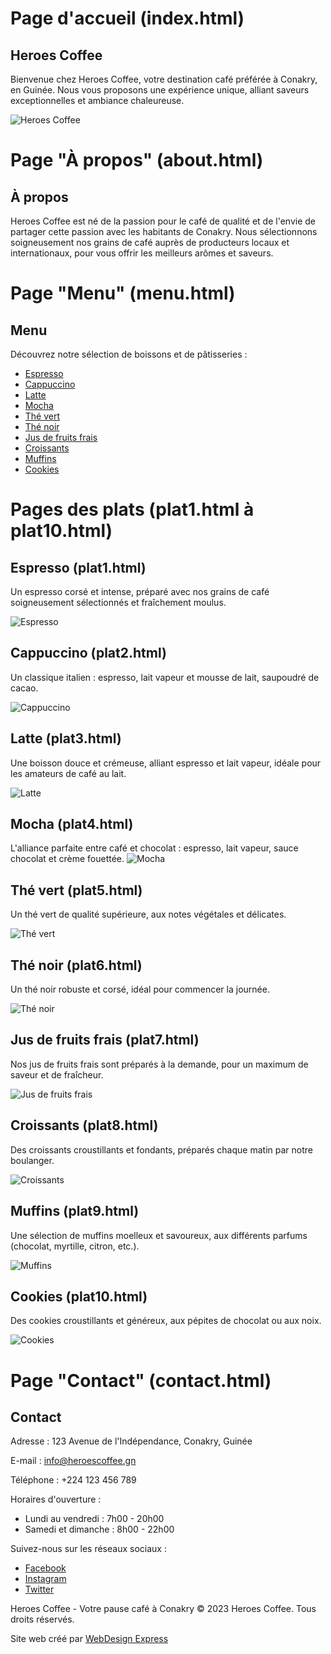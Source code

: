 # Page d'accueil (index.html)

## Heroes Coffee

Bienvenue chez Heroes Coffee, votre destination café préférée à Conakry, en Guinée. Nous vous proposons une expérience unique, alliant saveurs exceptionnelles et ambiance chaleureuse.

![Heroes Coffee](images/heroes-coffee.jpg)

# Page "À propos" (about.html)

## À propos

Heroes Coffee est né de la passion pour le café de qualité et de l'envie de partager cette passion avec les habitants de Conakry. Nous sélectionnons soigneusement nos grains de café auprès de producteurs locaux et internationaux, pour vous offrir les meilleurs arômes et saveurs.

# Page "Menu" (menu.html)

## Menu

Découvrez notre sélection de boissons et de pâtisseries :

- [Espresso](plat1.html)
- [Cappuccino](plat2.html)
- [Latte](plat3.html)
- [Mocha](plat4.html)
- [Thé vert](plat5.html)
- [Thé noir](plat6.html)
- [Jus de fruits frais](plat7.html)
- [Croissants](plat8.html)
- [Muffins](plat9.html)
- [Cookies](plat10.html)

# Pages des plats (plat1.html à plat10.html)

## Espresso (plat1.html)

Un espresso corsé et intense, préparé avec nos grains de café soigneusement sélectionnés et fraîchement moulus.

![Espresso](images/espresso.jpg)

## Cappuccino (plat2.html)

Un classique italien : espresso, lait vapeur et mousse de lait, saupoudré de cacao.

![Cappuccino](images/cappuccino.jpg)

## Latte (plat3.html)

Une boisson douce et crémeuse, alliant espresso et lait vapeur, idéale pour les amateurs de café au lait.

![Latte](images/latte.jpg)


## Mocha (plat4.html)

L'alliance parfaite entre café et chocolat : espresso, lait vapeur, sauce chocolat et crème fouettée.
![Mocha](images/mocha.jpg)

## Thé vert (plat5.html)

Un thé vert de qualité supérieure, aux notes végétales et délicates.

![Thé vert](images/the-vert.jpg)

## Thé noir (plat6.html)

Un thé noir robuste et corsé, idéal pour commencer la journée.

![Thé noir](images/the-noir.jpg)

## Jus de fruits frais (plat7.html)

Nos jus de fruits frais sont préparés à la demande, pour un maximum de saveur et de fraîcheur.

![Jus de fruits frais](images/jus-de-fruits.jpg)

## Croissants (plat8.html)

Des croissants croustillants et fondants, préparés chaque matin par notre boulanger.

![Croissants](images/croissants.jpg)

## Muffins (plat9.html)

Une sélection de muffins moelleux et savoureux, aux différents parfums (chocolat, myrtille, citron, etc.).

![Muffins](images/muffins.jpg)

## Cookies (plat10.html)

Des cookies croustillants et généreux, aux pépites de chocolat ou aux noix.

![Cookies](images/cookies.jpg)

# Page "Contact" (contact.html)

## Contact

Adresse : 123 Avenue de l'Indépendance, Conakry, Guinée

E-mail : [info@heroescoffee.gn](mailto:info@heroescoffee.gn)

Téléphone : +224 123 456 789

Horaires d'ouverture :
- Lundi au vendredi : 7h00 - 20h00
- Samedi et dimanche : 8h00 - 22h00

Suivez-nous sur les réseaux sociaux :
- [Facebook](https://www.facebook.com/heroescoffeeconakry)
- [Instagram](https://www.instagram.com/heroescoffeeconakry)
- [Twitter](https://www.twitter.com/heroescoffeeconakry)

Heroes Coffee - Votre pause café à Conakry
© 2023 Heroes Coffee. Tous droits réservés.

Site web créé par [WebDesign Express](https://www.webdesignexpress.com)

